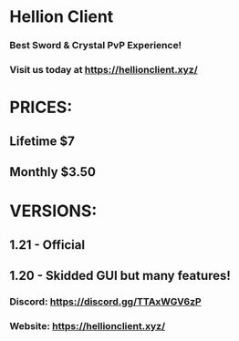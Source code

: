 # Hellion Client

### Best Sword & Crystal PvP Experience!
### Visit us today at https://hellionclient.xyz/

# PRICES:
## Lifetime $7
## Monthly $3.50

# VERSIONS:
## 1.21 - Official
## 1.20 - Skidded GUI but many features!

### Discord: https://discord.gg/TTAxWGV6zP
### Website: https://hellionclient.xyz/

